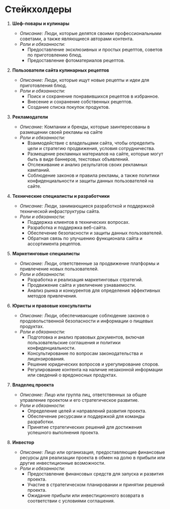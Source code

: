 # Стейкхолдеры

1. **Шеф-повары и кулинары**
   - *Описание:* Люди, которые делятся своими профессиональными советами, а также являющиеся авторами контента.
   - *Роли и обязанности:*
      - Предоставление эксклюзивных и простых рецептов, советов по приготовлению блюд.
      - Предоставление фотоматериалов рецептов.
   
2. **Пользователи сайта кулинарных рецептов**
    - *Описание:* Люди, которые ищут новые рецепты и идеи для приготовления блюд.
    - *Роли и обязанности:*
        - Поиск и сохранение понравившихся рецептов в избранное.
        - Внесение и сохранение собственных рецептов.
        - Создание списка покупок продуктов.

3. **Рекламодатели**
    - *Описание:* Компании и бренды, которые заинтересованы в размещении своей рекламы на сайте
    - *Роли и обязанности:*
        - Взаимодействие с владельцами сайта, чтобы определить цели и стратегию продвижения, условия сотрудничества.
        - Размещение рекламных материалов на сайте, которые могут быть в виде баннеров, текстовых объявлений.
        - Отслеживание и анализ результатов своих рекламных кампаний.
        - Соблюдение законов и правила рекламы, а также политики конфиденциальности и защиты данных пользователей на
          сайте.

4. **Технические специалисты и разработчики**
    - *Описание:* Люди, занимающиеся разработкой и поддержкой технической инфраструктуры сайта.
    - *Роли и обязанности:*
        - Поддержка клиентов в технических вопросах.
        - Разработка и поддержка веб-сайта.
        - Обеспечение безопасности и защиты данных пользователей.
        - Обратная связь по улучшению функционала сайта и ассортимента рецептов.

5. **Маркетинговые специалисты**
    - *Описание:* Люди, ответственные за продвижение платформы и привлечение новых пользователей.
    - *Роли и обязанности:*
        - Разработка и реализация маркетинговых стратегий.
        - Продвижение сайта и увеличение узнаваемости.
        - Анализ рынка и конкурентов для определения эффективных методов привлечения.

6. **Юристы и правовые консультанты**
    - *Описание:* Люди, обеспечивающие соблюдение законов о продовольственной безопасности и информации о пищевых продуктах.
    - *Роли и обязанности:*
        - Подготовка и анализ правовых документов, включая пользовательские соглашения и политики конфиденциальности.
        - Консультирование по вопросам законодательства и лицензирования.
        - Решение юридических вопросов и урегулирование споров.
        - Регулирование контента на наличие незаконной информации или сведений о вредоносных продуктах.

7. **Владелец проекта**
    - *Описание:* Лицо или группа лиц, ответственных за общее управление проектом и его стратегическое развитие.
    - *Роли и обязанности:*
        - Определение целей и направлений развития проекта.
        - Обеспечение ресурсами и поддержкой для команды разработки.
        - Принятие стратегических решений для достижения успешного выполнения проекта.

8. **Инвестор**
    - *Описание:* Лицо или организация, предоставляющие финансовые ресурсы для реализации проекта в обмен на долю в
      прибыли или другие инвестиционные возможности.
    - *Роли и обязанности:*
        - Предоставление финансовых средств для запуска и развития проекта.
        - Участие в стратегическом планировании и принятии решений проекта.
        - Ожидание прибыли или инвестиционного возврата в соответствии с условиями соглашения.
